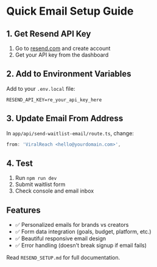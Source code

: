 # Quick Email Setup Guide

## 1. Get Resend API Key
1. Go to [resend.com](https://resend.com) and create account
2. Get your API key from the dashboard

## 2. Add to Environment Variables
Add to your `.env.local` file:
```
RESEND_API_KEY=re_your_api_key_here
```

## 3. Update Email From Address
In `app/api/send-waitlist-email/route.ts`, change:
```typescript
from: 'ViralReach <hello@yourdomain.com>',
```

## 4. Test
1. Run `npm run dev`
2. Submit waitlist form
3. Check console and email inbox

## Features
- ✅ Personalized emails for brands vs creators
- ✅ Form data integration (goals, budget, platform, etc.)
- ✅ Beautiful responsive email design
- ✅ Error handling (doesn't break signup if email fails)

Read `RESEND_SETUP.md` for full documentation. 